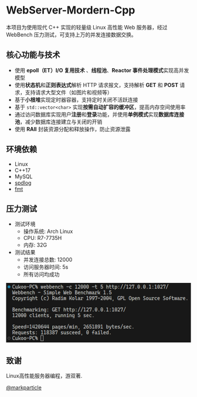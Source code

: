 # WebServer-Mordern-Cpp

本项目为使用现代 C++ 实现的轻量级 Linux 高性能 Web 服务器，经过 WebBench 压力测试，可支持上万的并发连接数据交换。

## 核心功能与技术

- 使用 **epoll（ET）I/O 复用技术** 、**线程池**、**Reactor 事件处理模式**实现高并发模型
- 使用**状态机**和**正则表达式**解析 HTTP 请求报文，支持解析 **GET** 和 **POST** 请求，支持请求大型文件（如图片和视频等）
- 基于**小根堆**实现定时器容器，支持定时关闭不活跃连接
- 基于 `std::vector<char>` 实现**按需自动扩容的缓冲区**，提高内存空间使用率
- 通过访问数据库实现用户**注册**和**登录**功能，并使用**单例模式**实现**数据库连接池**，减少数据库连接建立与关闭的开销
- 使用 **RAII** 封装资源分配和释放操作，防止资源泄露

## 环境依赖

- Linux
- C++17
- MySQL
- [spdlog](https://github.com/gabime/spdlog)
- [fmt](https://github.com/fmtlib/fmt)

## 压力测试

- 测试环境
  - 操作系统: Arch Linux
  - CPU: R7-7735H
  - 内存: 32G
- 测试结果
  - 并发连接总数: 12000
  - 访问服务器时间: 5s
  - 所有访问均成功

![压测结果](./images/压测结果.png)

## 致谢

Linux高性能服务器编程，游双著.

[@markparticle](https://github.com/markparticle/WebServer)
